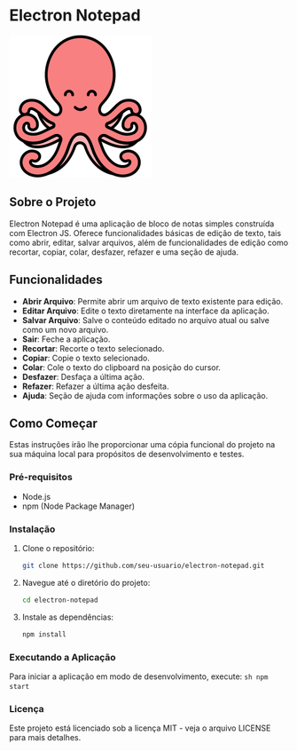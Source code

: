 # Electron Notepad

![Notepad Electron](src/assets/icons/icon.png)

## Sobre o Projeto

Electron Notepad é uma aplicação de bloco de notas simples construída com Electron JS. Oferece funcionalidades básicas de edição de texto, tais como abrir, editar, salvar arquivos, além de funcionalidades de edição como recortar, copiar, colar, desfazer, refazer e uma seção de ajuda.

## Funcionalidades

- **Abrir Arquivo**: Permite abrir um arquivo de texto existente para edição.
- **Editar Arquivo**: Edite o texto diretamente na interface da aplicação.
- **Salvar Arquivo**: Salve o conteúdo editado no arquivo atual ou salve como um novo arquivo.
- **Sair**: Feche a aplicação.
- **Recortar**: Recorte o texto selecionado.
- **Copiar**: Copie o texto selecionado.
- **Colar**: Cole o texto do clipboard na posição do cursor.
- **Desfazer**: Desfaça a última ação.
- **Refazer**: Refazer a última ação desfeita.
- **Ajuda**: Seção de ajuda com informações sobre o uso da aplicação.

## Como Começar

Estas instruções irão lhe proporcionar uma cópia funcional do projeto na sua máquina local para propósitos de desenvolvimento e testes.

### Pré-requisitos

- Node.js
- npm (Node Package Manager)

### Instalação

1. Clone o repositório:
   ```sh
   git clone https://github.com/seu-usuario/electron-notepad.git
   ```
2. Navegue até o diretório do projeto:
   ```sh
   cd electron-notepad
   ```
3. Instale as dependências:
   ```sh
   npm install
   ```

### Executando a Aplicação

Para iniciar a aplicação em modo de desenvolvimento, execute:
`sh
    npm start
    `

### Licença

Este projeto está licenciado sob a licença MIT - veja o arquivo LICENSE para mais detalhes.
